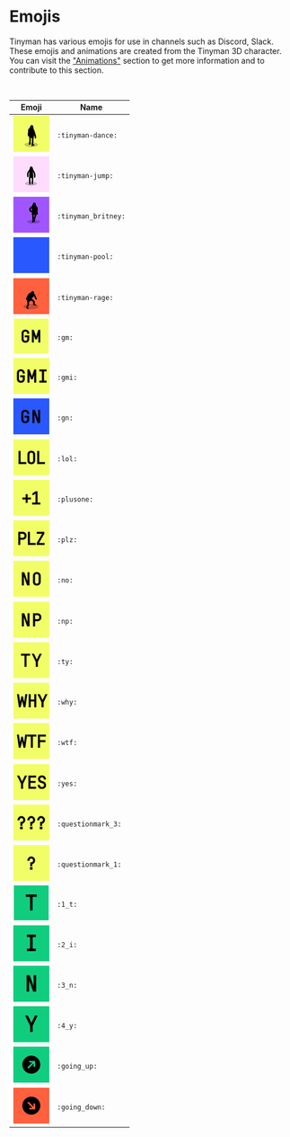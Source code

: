 # Emojis
Tinyman has various emojis for use in channels such as Discord, Slack. These emojis and animations are created from the Tinyman 3D character. You can visit the ["Animations"](../Animations) section to get more information and to contribute to this section.

&nbsp;

| Emoji | Name |
| ----------- | ----------- |
| ![Tinyman Dance](./tinyman_dance.gif) | `:tinyman-dance:` | 
| ![Tinyman Jump](./tinyman_jump.gif) | `:tinyman-jump:` | 
| ![Tinyman Britney](./tinyman_britney.gif) | `:tinyman_britney:` | 
| ![Tinyman Pool](./tinyman_pool.gif) | `:tinyman-pool:` | 
| ![Tinyman Rage](./tinyman_rage.gif) | `:tinyman-rage:` | 
| ![GM](./gm.png) | `:gm:` | 
| ![GMI](./gmi.png) | `:gmi:` | 
| ![GN](./gn.png) | `:gn:` | 
| ![LOL](./lol.png) | `:lol:` | 
| ![Plus One](./plusone.png) | `:plusone:` | 
| ![PLZ](./plz.png) | `:plz:` | 
| ![NO](./no.png) | `:no:` | 
| ![NP](./np.png) | `:np:` | 
| ![TY](./ty.png) | `:ty:` | 
| ![WHY](./why.png) | `:why:` | 
| ![WTF](./wtf.png) | `:wtf:` | 
| ![YES](./yes.png) | `:yes:` | 
| ![???](./questionmark_3.png) | `:questionmark_3:` | 
| ![?](./questionmark_1.png) | `:questionmark_1:` | 
| ![T](./1_t.png) | `:1_t:` | 
| ![I](./2_i.png) | `:2_i:` | 
| ![N](./3_n.png) | `:3_n:` | 
| ![Y](./4_y.png) | `:4_y:` | 
| ![Going up](./going_up.png) | `:going_up:` | 
| ![Going down](./going_down.png) | `:going_down:` | 


